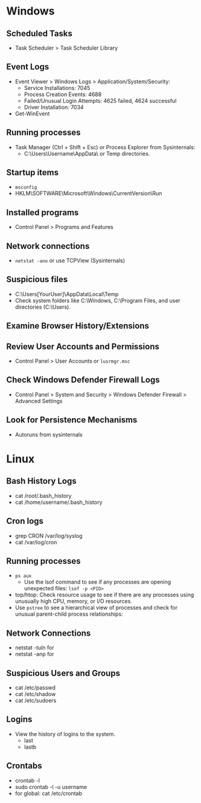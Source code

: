 # Windows
## Scheduled Tasks
- Task Scheduler > Task Scheduler Library

## Event Logs
- Event Viewer > Windows Logs > Application/System/Security:
  - Service Installations: 7045
  - Process Creation Events: 4688
  - Failed/Unusual Login Attempts: 4625 failed, 4624 successful
  - Driver Installation: 7034
- Get-WinEvent
  
## Running processes
- Task Manager (Ctrl + Shift + Esc) or Process Explorer from Sysinternals:
  - C:\Users\Username\AppData\ or Temp directories.
 
## Startup items
- `msconfig`
- HKLM\SOFTWARE\Microsoft\Windows\CurrentVersion\Run

## Installed programs
- Control Panel > Programs and Features

## Network connections
- `netstat -ano` or use TCPView (Sysinternals)

## Suspicious files
- C:\Users\[YourUser]\AppData\Local\Temp
- Check system folders like C:\Windows\, C:\Program Files\, and user directories (C:\Users\).

## Examine Browser History/Extensions

## Review User Accounts and Permissions
- Control Panel > User Accounts or `lusrmgr.msc`

## Check Windows Defender Firewall Logs
- Control Panel > System and Security > Windows Defender Firewall > Advanced Settings

## Look for Persistence Mechanisms
- Autoruns from sysinternals

# Linux
## Bash History Logs
- cat /root/.bash_history
- cat /home/username/.bash_history

## Cron logs
- grep CRON /var/log/syslog
- cat /var/log/cron

## Running processes
- `ps aux`
  - Use the lsof command to see if any processes are opening unexpected files: `lsof -p <PID>`
- top/htop: Check resource usage to see if there are any processes using unusually high CPU, memory, or I/O resources.
- Use `pstree` to see a hierarchical view of processes and check for unusual parent-child process relationships:

## Network Connections
- netstat -tuln for 
- netstat -anp for

## Suspicious Users and Groups
- cat /etc/passwd
- cat /etc/shadow
- cat /etc/sudoers

## Logins
- View the history of logins to the system.
  - last
  - lastb

## Crontabs
- crontab -l
- sudo crontab -l -u username
- for global: cat /etc/crontab







